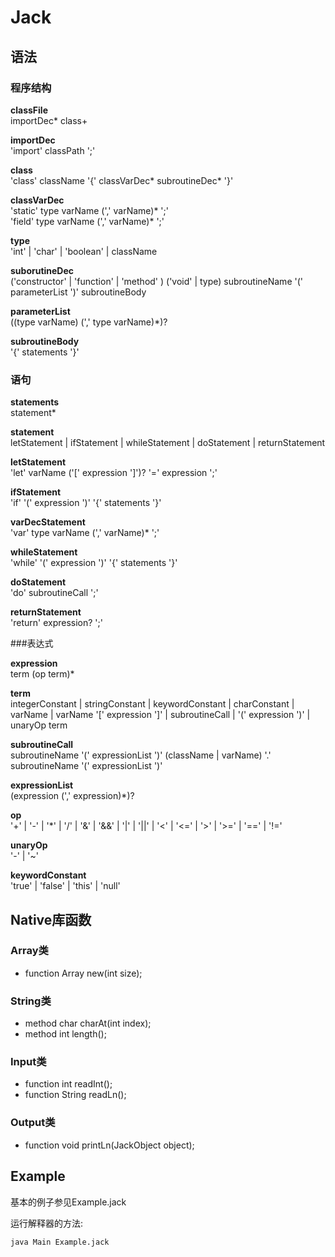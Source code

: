 
# Jack
 
## 语法
### 程序结构
**classFile** </br>
importDec* class+

**importDec** </br>
'import' classPath ';'

**class** </br>
'class' className '{' classVarDec* subroutineDec* '}'

**classVarDec** </br>
'static' type varName (',' varName)* ';' </br>
'field' type varName (',' varName)* ';' 

**type** </br>
'int' | 'char' | 'boolean' | className

**suborutineDec** </br>
('constructor' | 'function' | 'method' ) ('void' | type) subroutineName '(' parameterList ')' subroutineBody          

**parameterList** </br>
((type varName) (',' type varName)*)?

**subroutineBody** </br>
'{' statements '}'

### 语句
**statements** </br>
statement*

**statement** </br>
letStatement | ifStatement | whileStatement | doStatement | returnStatement

**letStatement** </br>
'let' varName ('[' expression ']')? '=' expression ';'

**ifStatement** </br>
'if' '(' expression ')' '{' statements '}'

**varDecStatement** </br>
'var' type varName (',' varName)* ';'

**whileStatement** </br>
'while' '(' expression ')' '{' statements '}'

**doStatement** </br>
'do' subroutineCall ';'

**returnStatement** </br>
'return' expression? ';'

###表达式

**expression** </br>
term (op term)*

**term** </br>
integerConstant | stringConstant | keywordConstant | charConstant | varName | varName '[' expression ']' | subroutineCall | '(' expression ')' | unaryOp term

**subroutineCall** </br>
subroutineName '(' expressionList ')' 
(className | varName) '.' subroutineName '(' expressionList ')'

**expressionList** </br>
(expression (',' expression)*)?

**op** </br>
'+' | '-' | '*' | '/' | '&' | '&&' | '|' | '||' | '<' | '<=' | '>' | '>=' | '==' | '!='

**unaryOp** </br>
'-' | '~'

**keywordConstant** </br>
'true' | 'false' | 'this' | 'null'

## Native库函数
### Array类
- function Array new(int size); 

### String类
- method char charAt(int index);
- method int length();

### Input类
- function int readInt(); 
- function String readLn();

### Output类
- function void printLn(JackObject object);

## Example
基本的例子参见Example.jack

运行解释器的方法:

```
java Main Example.jack
```
